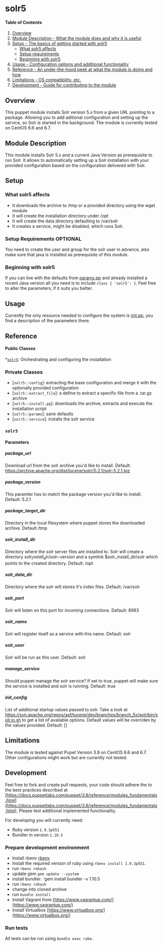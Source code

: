 # solr5

#### Table of Contents

1. [Overview](#overview)
2. [Module Description - What the module does and why it is useful](#module-description)
3. [Setup - The basics of getting started with solr5](#setup)
    * [What solr5 affects](#what-solr5-affects)
    * [Setup requirements](#setup-requirements)
    * [Beginning with solr5](#beginning-with-solr5)
4. [Usage - Configuration options and additional functionality](#usage)
5. [Reference - An under-the-hood peek at what the module is doing and how](#reference)
5. [Limitations - OS compatibility, etc.](#limitations)
6. [Development - Guide for contributing to the module](#development)

## Overview

This puppet module installs Solr version 5.x from a given URL pointing to a package. 
Allowing you to add aditional configuration and setting up the service, so Solr is started in the background. 
The module is currently tested on CentOS 6.6 and 6.7.

## Module Description

This module installs Solr 5.x and a current Java Version as prerequisite to run Solr.
It allows to automatically setting up a Solr installation with your provided configuration based on the configuration delivered with Solr.


## Setup

### What solr5 affects

* It downloads the archive to /tmp or a provided directory using the wget module
* It will create the installation directory under /opt 
* It will create the data directory defaulting to /var/solr
* It creates a service, might be disabled, which runs Solr.

### Setup Requirements **OPTIONAL**

You need to create the user and group for the solr user in advance, also make sure that java is installed as prerequisite of this module.

### Beginning with solr5

If you can live with the defaults from [params.pp](manifests/params.pp) and already installed a recent Java version all you need is to include `class { 'solr5': }`. Feel free to alter the parameters, if it suits you better.

## Usage

Currently the only resource needed to configure the system is [init.pp](manifests/init.pp), you find a description of the parameters there.

## Reference

#### Public Classes
*[`solr5`](#solr5): Orchestrating and configuring the installation

### Private Classes
* [`solr5::config`]: extracting the base configuration and merge it with the optionally provided configuration
* [`solr5::extract_file`]: a define to extract a specific file from a .tar.gz archive
* [`solr5::install.pp`]: downloads the archive, extracts and execute the installation script      
* [`solr5::params`]: sane defaults
* [`solr5::service`]: installs the solr service

### `solr5`
#### Parameters
##### package_url
  Download url from the solr archive you'd like to install. Default: https://archive.apache.org/dist/lucene/solr//5.2.1/solr-5.2.1.tgz

##### package_version
This paramter has to match the package version you'd like to install. Default: 5.2.1

##### package_target_dir
Directory in the local filesystem where puppet stores the downloaded archive. Default /tmp

##### solr_install_dir
Directory where the solr server files are installed to. Solr will create a directory $solr_install_dir/solr-$version and a symlink $solr_install_dir/solr which points to the created directory. Default: /opt

##### solr_data_dir
Directory where the solr will stores it's index files. Default: /var/solr

##### solr_port
Solr will listen on this port for incoming connections. Default: 8983

##### solr_name
Solr will register itself as a service with this name. Default: solr

##### solr_user
Solr will be run as this user. Default: solr

##### manage_service
Should puppet manage the solr service? If set to true, puppet will make sure the service is installed and solr is running. Default: true

##### init_config
List of additional startup values passed to solr. Take a look at https://svn.apache.org/repos/asf/lucene/dev/branches/branch_5x/solr/bin/solr.in.sh to get a list of available options. Default values will be overriden by the values provided. Default: []

## Limitations

The module is tested against Pupet Version 3.8 on CentOS 6.6 and 6.7. Other configurations might work but are currently not tested.

## Development

Feel free to fork and create pull requests, your code should adhere the to the best practices described at [https://docs.puppetlabs.com/puppet/3.8/reference/modules_fundamentals.html](https://docs.puppetlabs.com/puppet/3.8/reference/modules_fundamentals.html). 
Please test additional implemented functionality.

For developing you will currently need:
* Ruby version `1.9.3p551`
* Bundler in version `1.10.5`

### Prepare development environment
* Install rbenv [rbenv](https://github.com/sstephenson/rbenv) 
* Install the required version of ruby using `rbenv install 1.9.3p551`. 
* run `rbenv rehash`
* update gem `gem update --system`
* install bundler: `gem install bundler -v 1.10.5
* run `rbenv rehash`
* change into cloned archive
* run `bundle install`
* Install Vagrant from [https://www.vagrantup.com/](https://www.vagrantup.com/)
* Install Virtualbox [https://www.virtualbox.org/](https://www.virtualbox.org/)

### Run tests
All tests can be run using `bundle exec rake`.
